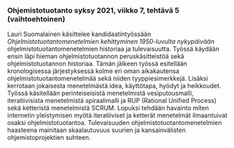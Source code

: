 ### Ohjemistotuotanto syksy 2021, viikko 7, tehtävä 5 (vaihtoehtoinen)

Lauri Suomalainen käsittelee kandidaatintyössään *Ohjelmistotuotantomenetelmien kehittyminen 1950-luvulta nykypäivään* ohjelmistotuotantomenetelmien historiaa ja tulevaisuutta. Työssä käydään ensin läpi hieman ohjelmistotuotannon peruskäsitteistöä sekä ohjelmistotuotannon historiaa. Tämän jälkeen työssä esitellään kronologisessa järjestyksessä kolme eri oman aikakautensa ohjelmistotuotantomenetelmää sekä niiden tyyppiesimerkkejä. Lisäksi kerrotaan jokaisesta menetelmästä idea, käyttötapa, hyödyt ja heikkoudet. Työssä käsitellään perinteiseisistä menetelmistä vesiputousmalli, iteratiivisista menetelmistä spiraalimalli ja RUP (Rational Unified Process) sekä ketteristä menetelmistä SCRUM. Lopuksi tehdään havainto miten internetin yleistymisen myötä iteratiiviset ja ketterät menetelmät ilmaantuivat osaksi ohjelmistotuotantoa. Tulevaisuuden ohjelmistotuotantomenetelmien haasteena mainitaan skaalautuvuus suurien ja kansainvälisten ohjemistoprojektien suhteen.